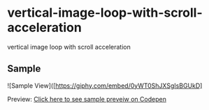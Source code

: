 # vertical-image-loop-with-scroll-acceleration
vertical image loop with scroll acceleration

## Sample
![Sample View]([https://giphy.com/embed/0yWT0ShJXSgIsBGUkD]

Preview: [Click here to see sample preveiw on Codepen](https://codepen.io/zion_ashir/pen/yLKVyyr)
